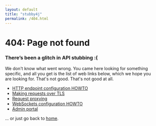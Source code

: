 ```yaml
---
layout: default
title: "stubby4j"
permalink: /404.html
---
```


<base href="{{ site.baseurl }}/">
<div class="page">
  <h1 class="not-found">404: Page not found</h1>
  <h3>There’s been a glitch in API stubbing :(</h3>
  <p>
    We don't know what went wrong. You came here looking for something specific, and all you get is the list of web links below,
    which we hope you are looking for. That's not good. That's not good at all.
  </p>
  <p class="lead">
    <ul>
      <li><a href="{{ site.baseurl }}/docs/http_endpoint_configuration_howto.html">HTTP endpoint configuration HOWTO</a></li>
      <li><a href="{{ site.baseurl }}/#making-requests-over-tls">Making requests over TLS</a></li>
      <li><a href="{{ site.baseurl }}/docs/request_proxying.html">Request proxying</a></li>
      <li><a href="{{ site.baseurl }}/docs/websockets_configuration_howto.html">WebSockets configuration HOWTO</a></li>
      <li><a href="{{ site.baseurl }}/docs/admin_portal.html">Admin portal</a></li>
    </ul>  
    ... or just go back to <a href="{{ site.baseurl }}/">home</a>.
  </p>
</div>
